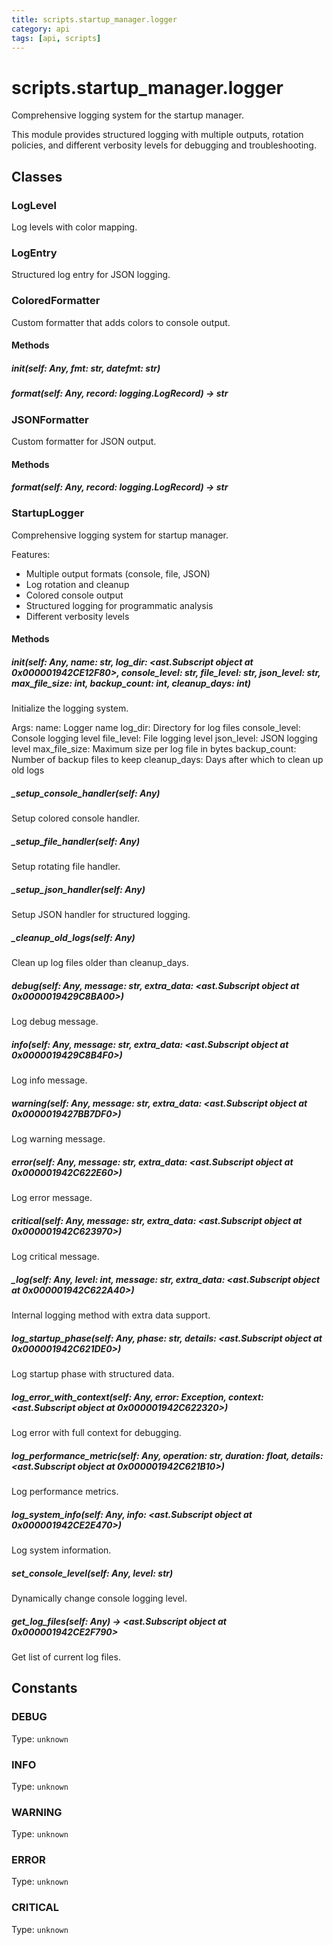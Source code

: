 ```yaml
---
title: scripts.startup_manager.logger
category: api
tags: [api, scripts]
---
```


# scripts.startup_manager.logger

Comprehensive logging system for the startup manager.

This module provides structured logging with multiple outputs, rotation policies,
and different verbosity levels for debugging and troubleshooting.

## Classes

### LogLevel

Log levels with color mapping.

### LogEntry

Structured log entry for JSON logging.

### ColoredFormatter

Custom formatter that adds colors to console output.

#### Methods

##### __init__(self: Any, fmt: str, datefmt: str)



##### format(self: Any, record: logging.LogRecord) -> str



### JSONFormatter

Custom formatter for JSON output.

#### Methods

##### format(self: Any, record: logging.LogRecord) -> str



### StartupLogger

Comprehensive logging system for startup manager.

Features:
- Multiple output formats (console, file, JSON)
- Log rotation and cleanup
- Colored console output
- Structured logging for programmatic analysis
- Different verbosity levels

#### Methods

##### __init__(self: Any, name: str, log_dir: <ast.Subscript object at 0x000001942CE12F80>, console_level: str, file_level: str, json_level: str, max_file_size: int, backup_count: int, cleanup_days: int)

Initialize the logging system.

Args:
    name: Logger name
    log_dir: Directory for log files
    console_level: Console logging level
    file_level: File logging level
    json_level: JSON logging level
    max_file_size: Maximum size per log file in bytes
    backup_count: Number of backup files to keep
    cleanup_days: Days after which to clean up old logs

##### _setup_console_handler(self: Any)

Setup colored console handler.

##### _setup_file_handler(self: Any)

Setup rotating file handler.

##### _setup_json_handler(self: Any)

Setup JSON handler for structured logging.

##### _cleanup_old_logs(self: Any)

Clean up log files older than cleanup_days.

##### debug(self: Any, message: str, extra_data: <ast.Subscript object at 0x0000019429C8BA00>)

Log debug message.

##### info(self: Any, message: str, extra_data: <ast.Subscript object at 0x0000019429C8B4F0>)

Log info message.

##### warning(self: Any, message: str, extra_data: <ast.Subscript object at 0x0000019427BB7DF0>)

Log warning message.

##### error(self: Any, message: str, extra_data: <ast.Subscript object at 0x000001942C622E60>)

Log error message.

##### critical(self: Any, message: str, extra_data: <ast.Subscript object at 0x000001942C623970>)

Log critical message.

##### _log(self: Any, level: int, message: str, extra_data: <ast.Subscript object at 0x000001942C622A40>)

Internal logging method with extra data support.

##### log_startup_phase(self: Any, phase: str, details: <ast.Subscript object at 0x000001942C621DE0>)

Log startup phase with structured data.

##### log_error_with_context(self: Any, error: Exception, context: <ast.Subscript object at 0x000001942C622320>)

Log error with full context for debugging.

##### log_performance_metric(self: Any, operation: str, duration: float, details: <ast.Subscript object at 0x000001942C621B10>)

Log performance metrics.

##### log_system_info(self: Any, info: <ast.Subscript object at 0x000001942CE2E470>)

Log system information.

##### set_console_level(self: Any, level: str)

Dynamically change console logging level.

##### get_log_files(self: Any) -> <ast.Subscript object at 0x000001942CE2F790>

Get list of current log files.

## Constants

### DEBUG

Type: `unknown`

### INFO

Type: `unknown`

### WARNING

Type: `unknown`

### ERROR

Type: `unknown`

### CRITICAL

Type: `unknown`

